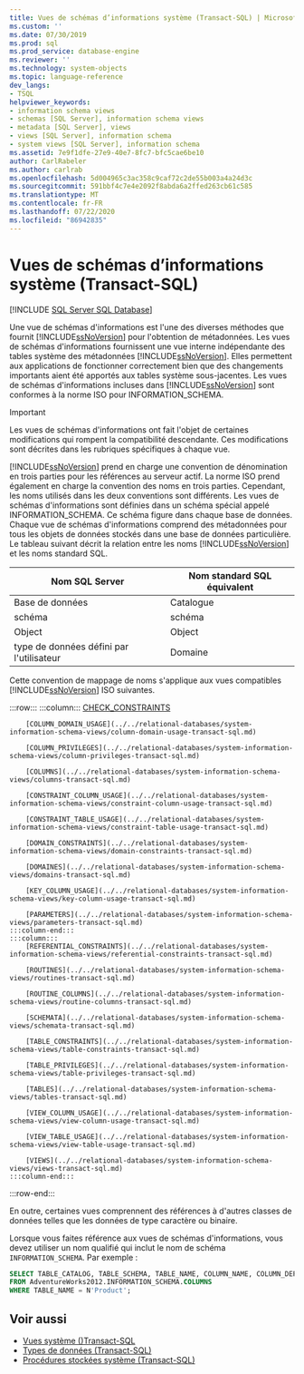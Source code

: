 ```yaml
---
title: Vues de schémas d’informations système (Transact-SQL) | Microsoft Docs
ms.custom: ''
ms.date: 07/30/2019
ms.prod: sql
ms.prod_service: database-engine
ms.reviewer: ''
ms.technology: system-objects
ms.topic: language-reference
dev_langs:
- TSQL
helpviewer_keywords:
- information schema views
- schemas [SQL Server], information schema views
- metadata [SQL Server], views
- views [SQL Server], information schema
- system views [SQL Server], information schema
ms.assetid: 7e9f1dfe-27e9-40e7-8fc7-bfc5cae6be10
author: CarlRabeler
ms.author: carlrab
ms.openlocfilehash: 5d004965c3ac358c9caf72c2de55b003a4a24d3c
ms.sourcegitcommit: 591bbf4c7e4e2092f8abda6a2ffed263cb61c585
ms.translationtype: MT
ms.contentlocale: fr-FR
ms.lasthandoff: 07/22/2020
ms.locfileid: "86942835"
---
```

# <a name="system-information-schema-views-transact-sql"></a>Vues de schémas d’informations système (Transact-SQL)

[!INCLUDE [SQL Server SQL Database](../../includes/applies-to-version/sql-asdb.md)]

Une vue de schémas d'informations est l'une des diverses méthodes que fournit [!INCLUDE[ssNoVersion](../../includes/ssnoversion-md.md)] pour l'obtention de métadonnées. Les vues de schémas d'informations fournissent une vue interne indépendante des tables système des métadonnées [!INCLUDE[ssNoVersion](../../includes/ssnoversion-md.md)]. Elles permettent aux applications de fonctionner correctement bien que des changements importants aient été apportés aux tables système sous-jacentes. Les vues de schémas d'informations incluses dans [!INCLUDE[ssNoVersion](../../includes/ssnoversion-md.md)] sont conformes à la norme ISO pour INFORMATION_SCHEMA.

> [!IMPORTANT]
> Les vues de schémas d'informations ont fait l'objet de certaines modifications qui rompent la compatibilité descendante. Ces modifications sont décrites dans les rubriques spécifiques à chaque vue.

[!INCLUDE[ssNoVersion](../../includes/ssnoversion-md.md)] prend en charge une convention de dénomination en trois parties pour les références au serveur actif. La norme ISO prend également en charge la convention des noms en trois parties. Cependant, les noms utilisés dans les deux conventions sont différents. Les  vues de schémas d'informations sont définies dans un schéma spécial appelé INFORMATION_SCHEMA. Ce schéma figure dans chaque base de données. Chaque vue de schémas d'informations comprend des métadonnées pour tous les objets de données stockés dans une base de données particulière. Le tableau suivant décrit la relation entre les noms [!INCLUDE[ssNoVersion](../../includes/ssnoversion-md.md)] et les noms standard SQL.

|Nom SQL Server|Nom standard SQL équivalent|
|---------------------|-----------------------------------------------|
|Base de données|Catalogue|
|schéma|schéma|
|Object|Object|
|type de données défini par l'utilisateur|Domaine|

Cette convention de mappage de noms s'applique aux vues compatibles [!INCLUDE[ssNoVersion](../../includes/ssnoversion-md.md)] ISO suivantes.

:::row:::
    :::column:::
        [CHECK_CONSTRAINTS](../../relational-databases/system-information-schema-views/check-constraints-transact-sql.md)

        [COLUMN_DOMAIN_USAGE](../../relational-databases/system-information-schema-views/column-domain-usage-transact-sql.md)

        [COLUMN_PRIVILEGES](../../relational-databases/system-information-schema-views/column-privileges-transact-sql.md)

        [COLUMNS](../../relational-databases/system-information-schema-views/columns-transact-sql.md)

        [CONSTRAINT_COLUMN_USAGE](../../relational-databases/system-information-schema-views/constraint-column-usage-transact-sql.md)

        [CONSTRAINT_TABLE_USAGE](../../relational-databases/system-information-schema-views/constraint-table-usage-transact-sql.md)

        [DOMAIN_CONSTRAINTS](../../relational-databases/system-information-schema-views/domain-constraints-transact-sql.md)

        [DOMAINES](../../relational-databases/system-information-schema-views/domains-transact-sql.md)

        [KEY_COLUMN_USAGE](../../relational-databases/system-information-schema-views/key-column-usage-transact-sql.md)

        [PARAMETERS](../../relational-databases/system-information-schema-views/parameters-transact-sql.md)
    :::column-end:::
    :::column:::
        [REFERENTIAL_CONSTRAINTS](../../relational-databases/system-information-schema-views/referential-constraints-transact-sql.md)

        [ROUTINES](../../relational-databases/system-information-schema-views/routines-transact-sql.md)

        [ROUTINE_COLUMNS](../../relational-databases/system-information-schema-views/routine-columns-transact-sql.md)

        [SCHEMATA](../../relational-databases/system-information-schema-views/schemata-transact-sql.md)

        [TABLE_CONSTRAINTS](../../relational-databases/system-information-schema-views/table-constraints-transact-sql.md)

        [TABLE_PRIVILEGES](../../relational-databases/system-information-schema-views/table-privileges-transact-sql.md)

        [TABLES](../../relational-databases/system-information-schema-views/tables-transact-sql.md)

        [VIEW_COLUMN_USAGE](../../relational-databases/system-information-schema-views/view-column-usage-transact-sql.md)

        [VIEW_TABLE_USAGE](../../relational-databases/system-information-schema-views/view-table-usage-transact-sql.md)

        [VIEWS](../../relational-databases/system-information-schema-views/views-transact-sql.md)
    :::column-end:::
:::row-end:::

En outre, certaines vues comprennent des références à d'autres classes de données telles que les données de type caractère ou binaire.

Lorsque vous faites référence aux vues de schémas d'informations, vous devez utiliser un nom qualifié qui inclut le nom de schéma `INFORMATION_SCHEMA`. Par exemple :

```sql
SELECT TABLE_CATALOG, TABLE_SCHEMA, TABLE_NAME, COLUMN_NAME, COLUMN_DEFAULT
FROM AdventureWorks2012.INFORMATION_SCHEMA.COLUMNS
WHERE TABLE_NAME = N'Product';
```

## <a name="see-also"></a>Voir aussi

- [Vues système &#40;&#41;Transact-SQL](../../relational-databases/system-views/replication-views-transact-sql.md)
- [Types de données &#40;Transact-SQL&#41;](../../t-sql/data-types/data-types-transact-sql.md)
- [Procédures stockées système &#40;Transact-SQL&#41;](../../relational-databases/system-stored-procedures/system-stored-procedures-transact-sql.md) 
